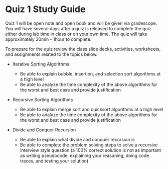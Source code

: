 # Quiz 1 Study Guide
Quiz 1 will be open note and open book and will be given via gradescope. You will have several days after a quiz is released to complete the quiz either during lab time in class or on your own time. The quiz will take approximately 30min - 1hour to complete. 

To prepare for the quiz review the class slide decks, activities, worksheets, and assignments related to the topics below. 

- Iterative Sorting Algorithms
    - Be able to explain bubble, insertion, and selection sort algorithms at a high level
    - Be able to analyze the time complexity of the above algorithms for the worst and best case and provide justification

- Recursive Sorting Algorithms
    - Be able to explain merge sort and quicksort algorithms at a high level
    - Be able to analyze the time complexity of the above algorithms for the worst and best case and provide justification

- Divide and Conquer Recursion
    - Be able to explain what divide and conquer recursion is
    - Be able to complete the problem solving steps to solve a recursive interview style question (a 100% correct solution is not as important as writing pseudocode, explaining your reasoning, doing code traces, and testing your solution)
